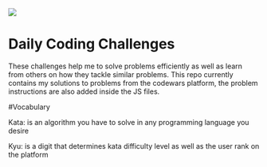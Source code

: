 <img src = "https://www.codewars.com/users/ashmint/badges/large">

# Daily Coding Challenges

These challenges help me to solve problems efficiently as well as learn from others on how they tackle similar problems. This repo currently contains my solutions to problems from the codewars platform, the problem instructions are also added inside the JS files.

#Vocabulary

Kata: is an algorithm you have to solve in any programming language you desire

Kyu: is a digit that determines kata difficulty level as well as the user rank on the platform
